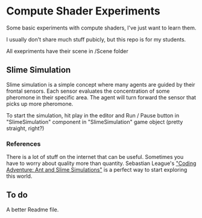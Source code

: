 # Compute Shader Experiments
Some basic experiments with compute shaders, I've just want to learn them.

I usually don't share much stuff pubicly, but this repo is for my students.

All exepriments have their scene in /Scene folder

## Slime Simulation
Slime simulation is a simple concept where many agents are guided by their frontal sensors.
Each sensor evaluates the concentration of some pheromone in their specific area.
The agent will turn forward the sensor that picks up more pheromone.

To start the simulation, hit play in the editor and Run / Pause button in "SlimeSimulation" component in "SlimeSimulation" game object (pretty straight, right?)

### References
There is a lot of stuff on the internet that can be useful. Sometimes you have to worry about quality more than quantity.
Sebastian League's ["Coding Adventure: Ant and Slime Simulations"](https://www.youtube.com/watch?v=X-iSQQgOd1A) is a perfect way to start exploring this world.

## To do
A better Readme file.
